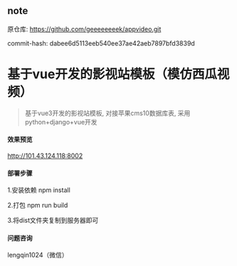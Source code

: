 ## note

原仓库: https://github.com/geeeeeeeek/appvideo.git

commit-hash: dabee6d5113eeb540ee37ae42aeb7897bfd3839d

# 基于vue开发的影视站模板（模仿西瓜视频）

> 基于vue3开发的影视站模板, 对接苹果cms10数据库表, 采用python+django+vue开发


#### 效果预览

http://101.43.124.118:8002


#### 部署步骤

1.安装依赖 npm install

2.打包 npm run build

3.将dist文件夹复制到服务器即可

#### 问题咨询

lengqin1024（微信）